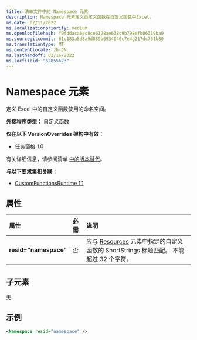 ```yaml
---
title: 清单文件中的 Namespace 元素
description: Namespace 元素定义自定义函数在自定义函数中Excel。
ms.date: 02/11/2022
ms.localizationpriority: medium
ms.openlocfilehash: f9fddaca6ec8ce6128ae638c9b798efb06319ba0
ms.sourcegitcommit: 61c183a5d8a9d889b6934046c7e4a217dc761b80
ms.translationtype: MT
ms.contentlocale: zh-CN
ms.lasthandoff: 02/16/2022
ms.locfileid: "62855623"
---
```

# <a name="namespace-element"></a>Namespace 元素

定义 Excel 中的自定义函数使用的命名空间。

**外接程序类型：** 自定义函数

**仅在以下 VersionOverrides 架构中有效**：

- 任务窗格 1.0

有关详细信息，请参阅清单 [中的版本替代](../../develop/add-in-manifests.md#version-overrides-in-the-manifest)。

**与以下要求集相关联**：

- [CustomFunctionsRuntime 1.1](../requirement-sets/custom-functions-requirement-sets.md)

## <a name="attributes"></a>属性

|  属性  |  必需  |  说明  |
|:-----|:-----|:-----|
|  **resid="namespace"**  |  否  | 应与 [Resources](resources.md) 元素中指定的自定义函数的 ShortStrings 标题匹配。 不能超过 32 个字符。 |

## <a name="child-elements"></a>子元素

无

## <a name="example"></a>示例

```xml
<Namespace resid="namespace" />
```
